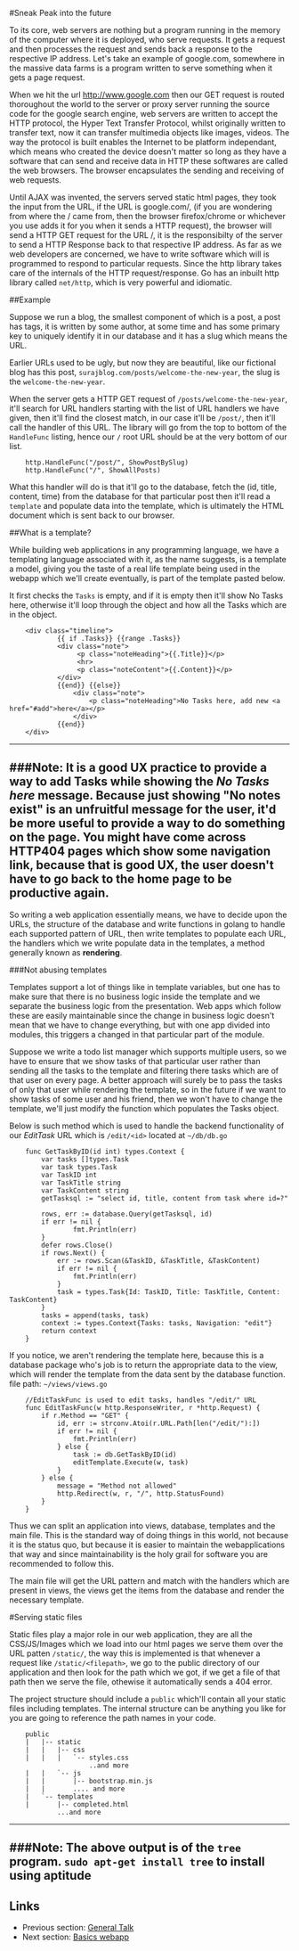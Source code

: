 #Sneak Peak into the future

To its core, web servers are nothing but a program running in the memory of the computer where it is deployed, who serve requests. It gets a request
and then processes the request and sends back a response to the respective IP address. 
Let's take an example of google.com, somewhere in the massive data farms is a program written to serve something when it gets a page request.

When we hit the url http://www.google.com then our GET request is routed thoroughout the world to the server or proxy server running the 
source code for the google search engine, web servers are written to accept the HTTP protocol, the Hyper Text Transfer Protocol, whilst originally
written to transfer text, now it can transfer multimedia objects like images, videos. The way the protocol is built enables the Internet to be
platform independant, which means who created the device doesn't matter so long as they have a software that can send and receive data in HTTP
these softwares are called the web browsers. The browser encapsulates the sending and receiving of web requests.

Until AJAX was invented, the servers served static html pages, they took the input from the URL, if the URL is google.com/, (if you are wondering 
from where the / came from, then the browser firefox/chrome or whichever you use adds it for you when it sends a HTTP request), the browser will 
send a HTTP GET request for the URL /, it is the responsibilty of the server to send a HTTP Response back to that respective IP address. As far as
we web developers are concerned, we have to write software which will is programmed to respond to particular requests. Since the http library takes care of
the internals of the HTTP request/response. Go has an inbuilt http library called `net/http`, which is very powerful and idiomatic.

##Example

Suppose we run a blog, the smallest component of which is a post, a post has tags, it is written by some author, at some time and has some primary key
to uniquely identify it in our database and it has a slug which means the URL.

Earlier URLs used to be ugly, but now they are beautiful, like our fictional blog has this post, `surajblog.com/posts/welcome-the-new-year`,
the slug is the `welcome-the-new-year`.

When the server gets a HTTP GET request of `/posts/welcome-the-new-year`, it'll search for URL handlers starting with the list of URL 
handlers we have given, then it'll find the closest match, in our case it'll be `/post/`, then it'll call the handler of this URL. The library will
go from the top to bottom of the `HandleFunc` listing, hence our `/` root URL should be at the very bottom of our list.

        http.HandleFunc("/post/", ShowPostBySlug)
        http.HandleFunc("/", ShowAllPosts)

What this handler will do is that it'll go to the database, fetch the (id, title, content, time) from the database for that particular post
then it'll read a `template` and populate data into the template, which is ultimately the HTML document which is sent back to our browser.

##What is a template?

While building web applications in any programming language, we have a templating language associated with it, as the name suggests, is a template
a model, giving you the taste of a real life template being used in the webapp which we'll create eventually, is part of the template pasted below.

It first checks the `Tasks` is empty, and if it is empty then it'll show No Tasks here, otherwise it'll loop through the object and how all the Tasks
which are in the object.

        <div class="timeline">
                {{ if .Tasks}} {{range .Tasks}}
                <div class="note">
                     <p class="noteHeading">{{.Title}}</p>
                     <hr>
                     <p class="noteContent">{{.Content}}</p>
                </div>
                {{end}} {{else}}
                    <div class="note">
                        <p class="noteHeading">No Tasks here, add new <a href="#add">here</a></p>
                    </div>
                {{end}}
        </div>

------
###Note: 
It is a good UX practice to provide a way to add Tasks while showing the *No Tasks here* message. Because just showing "No notes exist" is an unfruitful message
for the user, it'd be more useful to provide a way to do something on the page. You might have come across HTTP404 pages which show some navigation link, because 
that is good UX, the user doesn't have to go back to the home page to be productive again.
------

So writing a web application essentially means, we have to decide upon the URLs, the structure of the database and write functions in golang to handle 
each supported pattern of URL, then write templates to populate each URL, the handlers which we write populate data in the templates, a method generally
known as **rendering**.

###Not abusing templates

Templates support a lot of things like in template variables, but one has to make sure that there is no business logic inside the template and we
separate the business logic from the presentation. Web apps which follow these are easily maintainable since the change in business logic doesn't mean
that we have to change everything, but with one app divided into modules, this triggers a changed in that particular part of the module.

Suppose we write a todo list manager which supports multiple users, so we have to ensure that we show tasks of that particular user rather than 
sending all the tasks to the template and filtering there tasks which are of that user on every page. A better approach will surely be to pass the tasks of only that
user while rendering the template, so in the future if we want to show tasks of some user and his friend, then we won't have to change the template, we'll
just modify the function which populates the Tasks object.

Below is such method which is used to handle the backend functionality of our *EditTask* URL which is `/edit/<id>`
located at `~/db/db.go`

        func GetTaskByID(id int) types.Context {
            var tasks []types.Task
            var task types.Task
            var TaskID int
            var TaskTitle string
            var TaskContent string
            getTasksql := "select id, title, content from task where id=?"
        
            rows, err := database.Query(getTasksql, id)
            if err != nil {
                    fmt.Println(err)
            }
            defer rows.Close()
            if rows.Next() {
                err := rows.Scan(&TaskID, &TaskTitle, &TaskContent)
                if err != nil {
                    fmt.Println(err)
                }
                task = types.Task{Id: TaskID, Title: TaskTitle, Content: TaskContent}
            }
            tasks = append(tasks, task)
            context := types.Context{Tasks: tasks, Navigation: "edit"}
            return context
        }


If you notice, we aren't rendering the template here, because this is a database package who's job is to return the appropriate data to the view,
which will render the template from the data sent by the database function.
file path: `~/views/views.go`

        //EditTaskFunc is used to edit tasks, handles "/edit/" URL
        func EditTaskFunc(w http.ResponseWriter, r *http.Request) {
            if r.Method == "GET" {
                id, err := strconv.Atoi(r.URL.Path[len("/edit/"):])
                if err != nil {
                    fmt.Println(err)
                } else {
                    task := db.GetTaskByID(id)
                    editTemplate.Execute(w, task)
                }
            } else {
                message = "Method not allowed"
                http.Redirect(w, r, "/", http.StatusFound)
            }
        }

Thus we can split an application into views, database, templates and the main file. This is the standard way of doing things in this world, not because it is
the status quo, but because it is easier to maintain the webapplications that way and since maintainability is the holy grail for software
you are recommended to follow this.

The main file will get the URL pattern and match with the handlers which are present in views, the views get the items from the database and render
the necessary template.

#Serving static files

Static files play a major role in our web application, they are all the CSS/JS/Images which we load into our html pages we serve them over the URL patten
`/static/`, the way this is implemented is that whenever a request like `/static/<filepath>`, we go to the public directory of our application and then 
look for the path which we got, if we get a file of that path then we serve the file, othewise it automatically sends a 404 error.

The project structure should include a `public` which'll contain all your static files including templates. The internal structure can be anything
you like for you are going to reference the path names in your code.

        public
        |   |-- static
        |   |   |-- css
        |   |   |   `-- styles.css
                        ..and more
        |   |   `-- js
        |   |       |-- bootstrap.min.js
        |   |       .... and more
        |   `-- templates
        |       |-- completed.html
                ...and more        

------
###Note:
The above output is of the `tree` program. `sudo apt-get install tree` to install using aptitude
------

## Links

- Previous section: [General Talk](1.0general_talk.md) 
- Next section: [Basics webapp](2.0implementbasics.md)